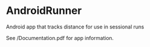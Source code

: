# AndroidRunner
Android app that tracks distance for use in sessional runs

See /Documentation.pdf for app information.
